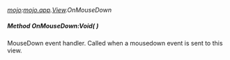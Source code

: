 _[mojo](../../modules/mojo/mojo-module.md):[mojo.app](../../modules/mojo/mojo-app.md).[View](../../modules/mojo/mojo-app-view.md).OnMouseDown_
##### Method OnMouseDown:Void(  )
MouseDown event handler.
Called when a mousedown event is sent to this view.

